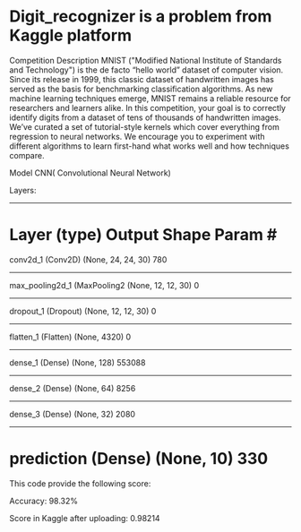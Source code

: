 # Digit_recognizer is a problem from Kaggle platform

Competition Description
MNIST ("Modified National Institute of Standards and Technology") is the de facto “hello world” dataset of computer vision.
Since its release in 1999, this classic dataset of handwritten images has served as the basis for benchmarking classification algorithms. 
As new machine learning techniques emerge, MNIST remains a reliable resource for researchers and learners alike.
In this competition, your goal is to correctly identify digits from a dataset of tens of thousands of handwritten images.
We’ve curated a set of tutorial-style kernels which cover everything from regression to neural networks. 
We encourage you to experiment with different algorithms to learn first-hand what works well and how techniques compare.

Model
CNN( Convolutional Neural Network) 

Layers:
_________________________________________________________________
Layer (type)                 Output Shape              Param #   
=================================================================
conv2d_1 (Conv2D)            (None, 24, 24, 30)        780       
_________________________________________________________________
max_pooling2d_1 (MaxPooling2 (None, 12, 12, 30)        0         
_________________________________________________________________
dropout_1 (Dropout)          (None, 12, 12, 30)        0         
_________________________________________________________________
flatten_1 (Flatten)          (None, 4320)              0         
_________________________________________________________________
dense_1 (Dense)              (None, 128)               553088    
_________________________________________________________________
dense_2 (Dense)              (None, 64)                8256      
_________________________________________________________________
dense_3 (Dense)              (None, 32)                2080      
_________________________________________________________________
prediction (Dense)           (None, 10)                330       
=================================================================


This code provide the following score:

Accuracy: 98.32% 

Score in Kaggle after uploading: 0.98214

